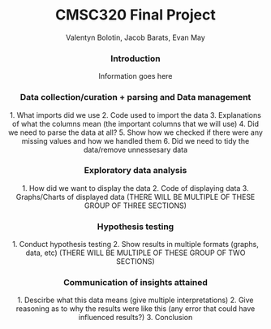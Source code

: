 
<div align="center">
  <h1>CMSC320 Final Project</h1>
  Valentyn Bolotin, Jacob Barats, Evan May
  
  <h3>Introduction</h3>
  Information goes here
  

  <h3>Data collection/curation + parsing and Data management</h3>
  1. What imports did we use
  2. Code used to import the data
  3. Explanations of what the columns mean (the important columns that we will use)
  4. Did we need to parse the data at all?
  5. Show how we checked if there were any missing values and how we handled them
  6. Did we need to tidy the data/remove unnessesary data
  <h3>Exploratory data analysis</h3>
  1. How did we want to display the data
  2. Code of displaying data
  3. Graphs/Charts of displayed data
  (THERE WILL BE MULTIPLE OF THESE GROUP OF THREE SECTIONS)
  <h3>Hypothesis testing</h3>
  1. Conduct hypothesis testing
  2. Show results in multiple formats (graphs, data, etc)
  (THERE WILL BE MULTIPLE OF THESE GROUP OF TWO SECTIONS)
  <h3>Communication of insights attained</h3>
  1. Descirbe what this data means (give multiple interpretations)
  2. Give reasoning as to why the results were like this (any error that could have influenced results?)
  3. Conclusion
</div>



<!-- ### Markdown

Markdown is a lightweight and easy-to-use syntax for styling your writing. It includes conventions for

```markdown
Syntax highlighted code block

# Header 1
## Header 2
### Header 3

- Bulleted
- List

1. Numbered
2. List

**Bold** and _Italic_ and `Code` text

[Link](url) and ![Image](src)
```

For more details see [Basic writing and formatting syntax](https://docs.github.com/en/github/writing-on-github/getting-started-with-writing-and-formatting-on-github/basic-writing-and-formatting-syntax).

### Jekyll Themes

Your Pages site will use the layout and styles from the Jekyll theme you have selected in your [repository settings](https://github.com/evanamay/CMSC320-Final-Project/settings/pages). The name of this theme is saved in the Jekyll `_config.yml` configuration file.

### Support or Contact

Having trouble with Pages? Check out our [documentation](https://docs.github.com/categories/github-pages-basics/) or [contact support](https://support.github.com/contact) and we’ll help you sort it out. -->
